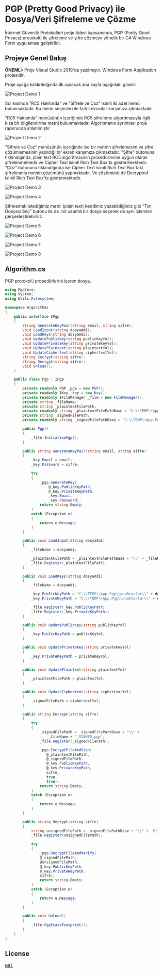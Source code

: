 # PGP (Pretty Good Privacy) ile Dosya/Veri Şifreleme ve Çözme

İnternet Güvenlik Protokolleri proje ödevi kapsamında, PGP (Pretty Good Privacy) protokolü ile şifreleme ve şifre çözmeye yönelik bir C# Windows Form uygulaması geliştirildi.

## Projeye Genel Bakış

**ÖNEMLİ:** Proje Visual Studio 2019'da yazılmıştır. Windows Form Application projesidir.

Proje ayağa kaldırıldığında ilk açılacak ana sayfa aşağıdaki gibidir:

![Project Demo 1](https://i.hizliresim.com/r7mlpf4.png)

Sol kısımda "RC5 Hakkında" ve "Sifrele ve Coz" isimli iki adet menü bulunmaktadır. Bu menü seçimleri ile farklı ekranlar karşımıza çıkmaktadır.

"RC5 Hakkında" menüsünün içeriğinde RC5 şifreleme algoritmasıyla ilgili kısa bir bilgilendirme metni bulunmaktadır. Algoritmanın ayrıntıları proje raporunda anlatılmıştır.

![Project Demo 2](https://i.hizliresim.com/i3npw9h.png)

"Sifrele ve Coz" menüsünün içeriğinde ise bir metnin şifrelemesini ve şifre çözümlemesinin yapıldığı bir ekran karşımıza çıkmaktadır. "Şifre" butonuna tıklandığında, plain text RC5 algoritmasının prosedürlerine uygun olarak şifrelenmektedir ve Cipher Text isimli Rich Text Box'ta gösterilmektedir. "Çöz" butonuna tıklandığında ise Cipher Text isimli Rich Text Box'taki şifrelenmiş metnin çözümünü yapmaktadır. Ve çözümünü de Decrypted isimli Rich Text Box'ta göstermektedir.

![Project Demo 3](https://i.hizliresim.com/hquijsz.png)

![Project Demo 4](https://i.hizliresim.com/84cmg07.png)

Şifrelemek istediğimiz metni (plain text) kendimiz yazabildiğimiz gibi "Txt Dosyası Seç" butonu ile de .txt uzantılı bir dosya seçerek de aynı işlemleri gerçekleştirebiliriz.

![Project Demo 5](https://i.hizliresim.com/9crufd4.png)

![Project Demo 6](https://i.hizliresim.com/j7nihsg.png)

![Project Demo 7](https://i.hizliresim.com/q9o3oob.png)

![Project Demo 8](https://i.hizliresim.com/k4bu9cp.png)

## Algorithm.cs

PGP protokolü prosedürlerini içeren dosya.



```csharp
using PgpCore;
using System;
using Utils.Filesystem;

namespace Algorithms
{
    public interface IPgp
    {
        string GenerateKeyPair(string email, string sifre);
        void LoadInput(string dosyaAdi);
        void LoadKeys(string dosyaAdi);
        void UpdatePublicKey(string publicKeyYol);
        void UpdatePrivateKey(string privateKeyYol);
        void UpdatePlaintext(string plaintextYol);
        void UpdateCiphertext(string ciphertextYol);
        string Encrypt(string sifre);
        string Decrypt(string sifre);
        void Unload();
    }

    public class Pgp : IPgp
    {
        private readonly PGP _pgp = new PGP();
        private readonly IKey _key = new Key();
        private readonly IFileManager _file = new FileManager();
        private string _fileName;
        private string _plaintextFilePath;
        private readonly string _plaintextFilePathBase = "C:\\TEMP\\App.Pgp\\girdiler";
        private string _signedFilePath;
        private readonly string _signedFilePathBase = "C:\\TEMP\\App.Pgp\\sonuclar";

        public Pgp()
        {
            _file.InitializePgp();
        }

        public string GenerateKeyPair(string email, string sifre)
        {
            _key.Email = email;
            _key.Password = sifre;

            try
            {
                _pgp.GenerateKey(
                    @_key.PublicKeyPath,
                    @_key.PrivateKeyPath,
                    _key.Email,
                    _key.Password);
                return string.Empty;
            }
            catch (Exception e)
            {
                return e.Message;
            }
        }

        public void LoadInput(string dosyaAdi)
        {
            _fileName = dosyaAdi;

            _plaintextFilePath = _plaintextFilePathBase + "\\" + _fileName + ".txt";
            _file.Register(_plaintextFilePath);
        }

        public void LoadKeys(string dosyaAdi)
        {
            _fileName = dosyaAdi;

            _key.PublicKeyPath = "C:\\TEMP\\App.Pgp\\anahtarlar\\" + dosyaAdi + "_PUBKEY.asc";
            _key.PrivateKeyPath = "C:\\TEMP\\App.Pgp\\anahtarlar\\" + dosyaAdi + "_PRVKEY.asc";

            _file.Register(_key.PublicKeyPath);
            _file.Register(_key.PrivateKeyPath);
        }

        public void UpdatePublicKey(string publicKeyYol)
        {
            _key.PublicKeyPath = publicKeyYol;
        }

        public void UpdatePrivateKey(string privateKeyYol)
        {
            _key.PrivateKeyPath = privateKeyYol;
        }

        public void UpdatePlaintext(string plaintextYol)
        {
            _plaintextFilePath = plaintextYol;
        }

        public void UpdateCiphertext(string ciphertextYol)
        {
            _signedFilePath = ciphertextYol;
        }

        public string Encrypt(string sifre)
        {
            try
            {
                _signedFilePath = _signedFilePathBase + "\\" + 
                    _fileName + "_SIGNED.pgp";
                _file.Register(_signedFilePath);

                _pgp.EncryptFileAndSign(
                   @_plaintextFilePath,
                   @_signedFilePath,
                   @_key.PublicKeyPath,
                   @_key.PrivateKeyPath,
                   sifre,
                   true,
                   true);
                return string.Empty;
            }
            catch (Exception e)
            {
                return e.Message;
            }
        }

        public string Decrypt(string sifre)
        {
            string unsignedFilePath = _signedFilePathBase + "\\" + _fileName + "_UNSIGNED.txt";
            _file.Register(unsignedFilePath);

            try
            {
                _pgp.DecryptFileAndVerify(
                @_signedFilePath,
                @unsignedFilePath,
                @_key.PublicKeyPath,
                @_key.PrivateKeyPath,
                sifre);
                return string.Empty;
            }
            catch (Exception e)
            {
                return e.Message;
            }
        }

        public void Unload()
        {
            _file.PgpEraseFootprint();
        }
    }
}


```
## License
[MIT](https://choosealicense.com/licenses/mit/)
